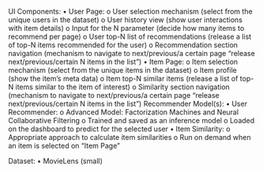 UI Components:
  • User Page:
      o User selection mechanism (select from the unique users in the dataset)
      o User history view (show user interactions with item details)
      o Input for the N parameter (decide how many items to recommend per page)
      o User top-N list of recommendations (release a list of top-N items recommended for the user)
      o Recommendation section navigation (mechanism to navigate to next/previous/a certain page
                                            “release next/previous/certain N items in the list”)
  • Item Page:
      o Item selection mechanism (select from the unique items in the dataset)
      o Item profile (show the item’s meta data)
      o Item top-N similar items (release a list of top-N items similar to the item of interest)
      o Similarity section navigation (mechanism to navigate to next/previous/a certain page “release
                                        next/previous/certain N items in the list”)
Recommender Model(s):
    • User Recommender:
    o Advanced Model: Factorization Machines and  Neural Collaborative Filtering
    o Trained and saved as an inference model
    o Loaded on the dashboard to predict for the selected user
    • Item Similarity:
    o Appropriate approach to calculate item similarities
    o Run on demand when an item is selected on “Item Page”

Dataset:
• MovieLens (small)
